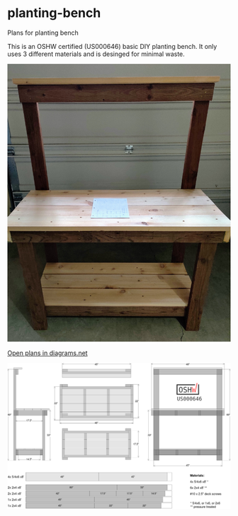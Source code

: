 # planting-bench
Plans for planting bench

This is an OSHW certified (US000646) basic DIY planting bench.  It only uses 3 different materials and is desinged for minimal waste.

![Finished bench](finished.jpg)

[Open plans in diagrams.net](https://app.diagrams.net/?#Uhttps%3A%2F%2Fgithub.com%2Fgsteiert%2Fplanting-bench%2Fraw%2Fmaster%2Fplans.drawio)

![Planting bench plans](planting-bench.png)
